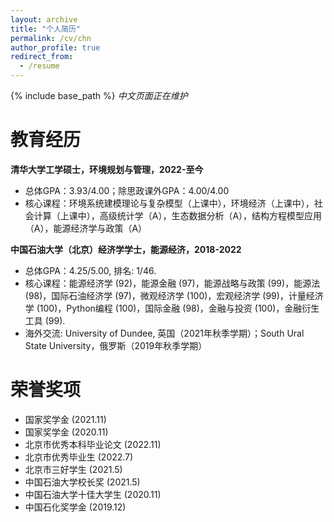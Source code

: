 ```yaml
---
layout: archive
title: "个人简历"
permalink: /cv/chn
author_profile: true
redirect_from:
  - /resume
---
```


{% include base_path %}
*中文页面正在维护*

教育经历
======
**清华大学工学硕士，环境规划与管理，2022-至今**
* 总体GPA：3.93/4.00；除思政课外GPA：4.00/4.00
* 核心课程：环境系统建模理论与复杂模型（上课中），环境经济（上课中），社会计算（上课中），高级统计学（A），生态数据分析（A），结构方程模型应用（A），能源经济学与政策（A）

**中国石油大学（北京）经济学学士，能源经济，2018-2022**
* 总体GPA：4.25/5.00, 排名: 1/46.
* 核心课程：能源经济学 (92)，能源金融 (97)，能源战略与政策 (99)，能源法 (98)，国际石油经济学 (97)，微观经济学 (100)，宏观经济学 (99)，计量经济学 (100)，Python编程 (100)，国际金融 (98)，金融与投资 (100)，金融衍生工具 (99).
* 海外交流: University of Dundee, 英国（2021年秋季学期）；South Ural State University，俄罗斯（2019年秋季学期）


荣誉奖项
======
* 国家奖学金 (2021.11)
* 国家奖学金 (2020.11)
* 北京市优秀本科毕业论文 (2022.11)
* 北京市优秀毕业生 (2022.7)
* 北京市三好学生 (2021.5)
* 中国石油大学校长奖 (2021.5)
* 中国石油大学十佳大学生 (2020.11)
* 中国石化奖学金 (2019.12)

